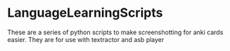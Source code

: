 # LanguageLearningScripts

These are a series of python scripts to make screenshotting for anki cards easier.
They are for use with textractor and asb player
